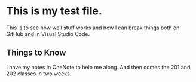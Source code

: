  # This is my test file.
 
 This is to see how well stuff works and how I can break things both on GitHub and in Visual Studio Code.

## Things to Know

I have my notes in OneNote to help me along.
And then comes the 201 and 202 classes in two weeks.
